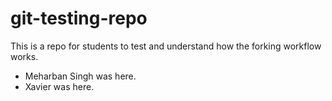 # git-testing-repo

This is a repo for students to test and understand how the forking workflow works. 

- Meharban Singh was here. 
- Xavier was here.
